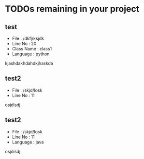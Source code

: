 # TODOs remaining in your project

## test

- File : /dkfj/ksjdk
- Line No : 20
- Class Name : class1
- Language : python

kjashdakhdahdkjhaskda


## test2

- File : /skjd/losk
- Line No : 11

osjdisdj


## test2

- File : /skjd/losk
- Line No : 11
- Language : java

osjdisdj

